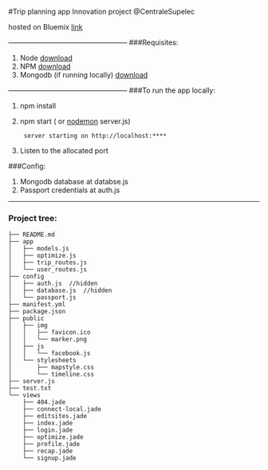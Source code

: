 #Trip planning app
Innovation project @CentraleSupelec

hosted on Bluemix [link](http://paristrip.mybluemix.net/)

—————————————————
###Requisites:
1. Node     [download](https://nodejs.org/download/)
2.  NPM     [download](https://www.npmjs.com/package/npm)
3.  Mongodb (if running locally)  [download](https://www.mongodb.org/downloads)


—————————————————
###To run the app locally:

1. npm install
2. npm start  ( or [nodemon](http://nodemon.io/) server.js)

        server starting on http://localhost:****
3. Listen to the allocated port

###Config:
1. Mongodb database at databse.js
2.  Passport credentials at auth.js

-------
### Project tree:
    ├── README.md
    ├── app
    │   ├── models.js
    │   ├── optimize.js
    │   ├── trip_routes.js
    │   └── user_routes.js
    ├── config
    │   ├── auth.js  //hidden
    │   ├── database.js  //hidden
    │   └── passport.js
    ├── manifest.yml
    ├── package.json
    ├── public
    │   ├── img
    │   │   ├── favicon.ico
    │   │   └── marker.png
    │   ├── js
    │   │   └── facebook.js
    │   └── stylesheets
    │       ├── mapstyle.css
    │       └── timeline.css
    ├── server.js
    ├── test.txt
    └── views
        ├── 404.jade
        ├── connect-local.jade
        ├── editsites.jade
        ├── index.jade
        ├── login.jade
        ├── optimize.jade
        ├── profile.jade
        ├── recap.jade
        └── signup.jade

